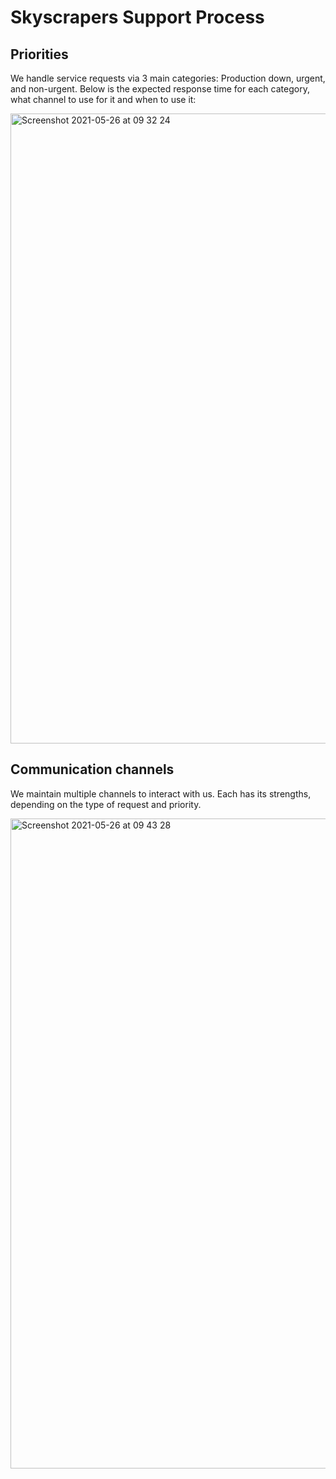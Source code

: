 # Skyscrapers Support Process
## Priorities
We handle service requests via 3 main categories: Production down, urgent, and non-urgent. Below is the expected response time for each category, what channel to use for it and when to use it:

<img width="1008" alt="Screenshot 2021-05-26 at 09 32 24" src="https://user-images.githubusercontent.com/10237438/119620601-757a5f00-be05-11eb-80a1-a34d224e25c4.png">

## Communication channels
We maintain multiple channels to interact with us. Each has its strengths, depending on the type of request and priority.

<img width="1040" alt="Screenshot 2021-05-26 at 09 43 28" src="https://user-images.githubusercontent.com/10237438/119621818-d9515780-be06-11eb-9b25-5eb3361d4073.png">
